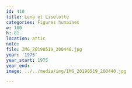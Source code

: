 ```yaml
---
id: 410
title: Lena et Liselotte
categories: Figures humaines
w: 100
h: 81
location: attic
note:
file: IMG_20190519_200440.jpg
year: '1975'
year_start: 1975
year_end:
image: ../../media/img/IMG_20190519_200440.jpg

---
```

